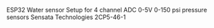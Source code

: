 ESP32 Water sensor
Setup for 4 channel ADC 0-5V 0-150 psi pressure sensors
Sensata Technologies 2CP5-46-1

<!---
jeffdoty2/jeffdoty2 is a ✨ special ✨ repository because its `README.md` (this file) appears on your GitHub profile.
You can click the Preview link to take a look at your changes.
--->
